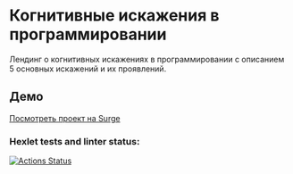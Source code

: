 # Когнитивные искажения в программировании

Лендинг о когнитивных искажениях в программировании с описанием 5 основных искажений и их проявлений.

## Демо

[Посмотреть проект на Surge](https://deafening-camera.surge.sh)

### Hexlet tests and linter status:
[![Actions Status](https://github.com/asuzdaltcev/layout-designer-project-58/actions/workflows/hexlet-check.yml/badge.svg)](https://github.com/asuzdaltcev/layout-designer-project-58/actions)